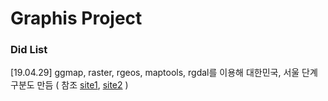 # Graphis Project
### Did List
[19.04.29] ggmap, raster, rgeos, maptools, rgdal를 이용해 대한민국, 서울 단계구분도 만듬 ( 참조 [site1](https://kuduz.tistory.com/1042), [site2](https://coding-law.tistory.com/30) )
